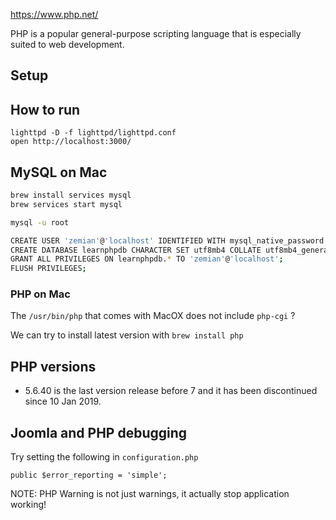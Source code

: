 https://www.php.net/

PHP is a popular general-purpose scripting language that is especially suited to web development.

## Setup

## How to run

	lighttpd -D -f lighttpd/lighttpd.conf
	open http://localhost:3000/

## MySQL on Mac

```bash
brew install services mysql
brew services start mysql

mysql -u root

CREATE USER 'zemian'@'localhost' IDENTIFIED WITH mysql_native_password BY 'test123';
CREATE DATABASE learnphpdb CHARACTER SET utf8mb4 COLLATE utf8mb4_general_ci;
GRANT ALL PRIVILEGES ON learnphpdb.* TO 'zemian'@'localhost';
FLUSH PRIVILEGES;
```
### PHP on Mac

The `/usr/bin/php` that comes with MacOX does not include `php-cgi` ?

We can try to install latest version with `brew install php`

## PHP versions

* 5.6.40 is the last version release before 7 and it has been discontinued since 10 Jan 2019.

## Joomla and PHP debugging

Try setting the following in `configuration.php`

```
public $error_reporting = 'simple';
```

NOTE: PHP Warning is not just warnings, it actually stop application working!
